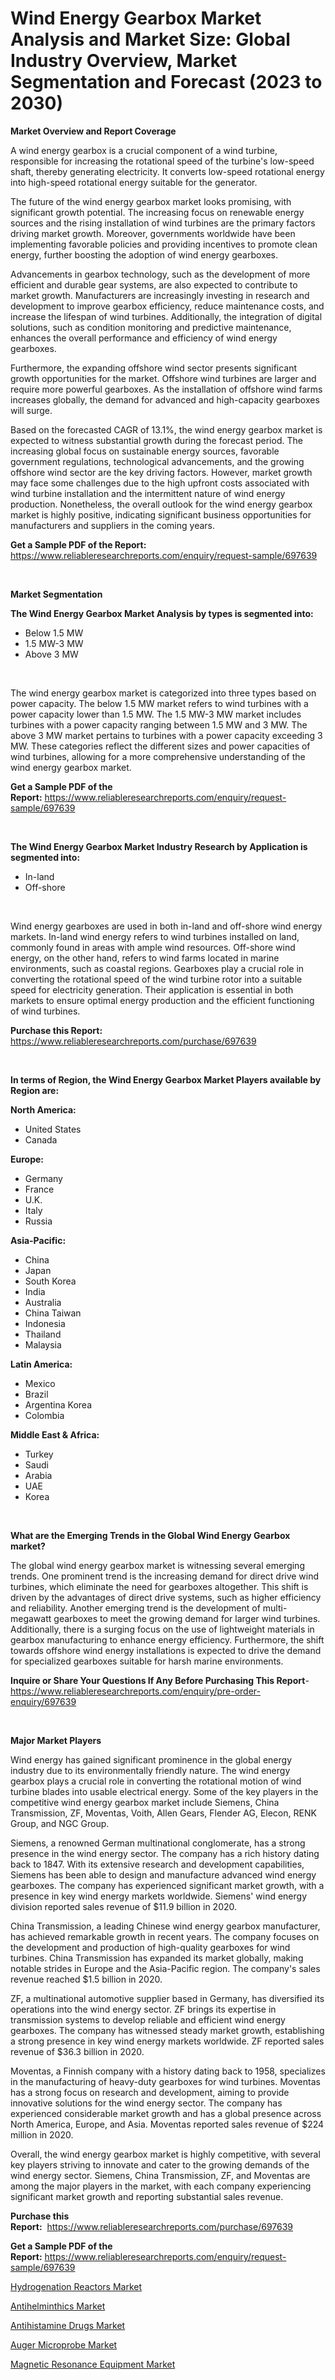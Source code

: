 <p><h1>Wind Energy Gearbox Market Analysis and Market Size: Global Industry Overview, Market Segmentation and Forecast (2023 to 2030)</h1></p><p><strong>Market Overview and Report Coverage</strong></p>
<p><p>A wind energy gearbox is a crucial component of a wind turbine, responsible for increasing the rotational speed of the turbine's low-speed shaft, thereby generating electricity. It converts low-speed rotational energy into high-speed rotational energy suitable for the generator. </p><p>The future of the wind energy gearbox market looks promising, with significant growth potential. The increasing focus on renewable energy sources and the rising installation of wind turbines are the primary factors driving market growth. Moreover, governments worldwide have been implementing favorable policies and providing incentives to promote clean energy, further boosting the adoption of wind energy gearboxes.</p><p>Advancements in gearbox technology, such as the development of more efficient and durable gear systems, are also expected to contribute to market growth. Manufacturers are increasingly investing in research and development to improve gearbox efficiency, reduce maintenance costs, and increase the lifespan of wind turbines. Additionally, the integration of digital solutions, such as condition monitoring and predictive maintenance, enhances the overall performance and efficiency of wind energy gearboxes.</p><p>Furthermore, the expanding offshore wind sector presents significant growth opportunities for the market. Offshore wind turbines are larger and require more powerful gearboxes. As the installation of offshore wind farms increases globally, the demand for advanced and high-capacity gearboxes will surge.</p><p>Based on the forecasted CAGR of 13.1%, the wind energy gearbox market is expected to witness substantial growth during the forecast period. The increasing global focus on sustainable energy sources, favorable government regulations, technological advancements, and the growing offshore wind sector are the key driving factors. However, market growth may face some challenges due to the high upfront costs associated with wind turbine installation and the intermittent nature of wind energy production. Nonetheless, the overall outlook for the wind energy gearbox market is highly positive, indicating significant business opportunities for manufacturers and suppliers in the coming years.</p></p>
<p><strong>Get a Sample PDF of the Report:</strong> <a href="https://www.reliableresearchreports.com/enquiry/request-sample/697639">https://www.reliableresearchreports.com/enquiry/request-sample/697639</a></p>
<p>&nbsp;</p>
<p><strong>Market Segmentation</strong></p>
<p><strong>The Wind Energy Gearbox Market Analysis by types is segmented into:</strong></p>
<p><ul><li>Below 1.5 MW</li><li>1.5 MW-3 MW</li><li>Above 3 MW</li></ul></p>
<p>&nbsp;</p>
<p><p>The wind energy gearbox market is categorized into three types based on power capacity. The below 1.5 MW market refers to wind turbines with a power capacity lower than 1.5 MW. The 1.5 MW-3 MW market includes turbines with a power capacity ranging between 1.5 MW and 3 MW. The above 3 MW market pertains to turbines with a power capacity exceeding 3 MW. These categories reflect the different sizes and power capacities of wind turbines, allowing for a more comprehensive understanding of the wind energy gearbox market.</p></p>
<p><strong>Get a Sample PDF of the Report:</strong>&nbsp;<a href="https://www.reliableresearchreports.com/enquiry/request-sample/697639">https://www.reliableresearchreports.com/enquiry/request-sample/697639</a></p>
<p>&nbsp;</p>
<p><strong>The Wind Energy Gearbox Market Industry Research by Application is segmented into:</strong></p>
<p><ul><li>In-land</li><li>Off-shore</li></ul></p>
<p>&nbsp;</p>
<p><p>Wind energy gearboxes are used in both in-land and off-shore wind energy markets. In-land wind energy refers to wind turbines installed on land, commonly found in areas with ample wind resources. Off-shore wind energy, on the other hand, refers to wind farms located in marine environments, such as coastal regions. Gearboxes play a crucial role in converting the rotational speed of the wind turbine rotor into a suitable speed for electricity generation. Their application is essential in both markets to ensure optimal energy production and the efficient functioning of wind turbines.</p></p>
<p><strong>Purchase this Report:</strong>&nbsp; <a href="https://www.reliableresearchreports.com/purchase/697639">https://www.reliableresearchreports.com/purchase/697639</a></p>
<p>&nbsp;</p>
<p><strong>In terms of Region, the Wind Energy Gearbox Market Players available by Region are:</strong></p>
<p>
    <p> <strong> North America: </strong>
        <ul>
            <li>United States</li>
            <li>Canada</li>
        </ul>
        </p> 
    <p> <strong> Europe: </strong>
        <ul>
            <li>Germany</li>
            <li>France</li>
            <li>U.K.</li>
            <li>Italy</li>
            <li>Russia</li>
        </ul>
        </p> 
    <p> <strong> Asia-Pacific: </strong>
        <ul>
            <li>China</li>
            <li>Japan</li>
            <li>South Korea</li>
            <li>India</li>
            <li>Australia</li>
            <li>China Taiwan</li>
            <li>Indonesia</li>
            <li>Thailand</li>
            <li>Malaysia</li>
        </ul>
        </p> 
    <p> <strong> Latin America: </strong>
        <ul>
            <li>Mexico</li>
            <li>Brazil</li>
            <li>Argentina Korea</li>
            <li>Colombia</li>
        </ul>
        </p> 
    <p> <strong> Middle East & Africa: </strong>
        <ul>
            <li>Turkey</li>
            <li>Saudi</li>
            <li>Arabia</li>
            <li>UAE</li>
            <li>Korea</li>
        </ul>
    </p>
    </p>
<p>&nbsp;</p>
<p><strong>What are the Emerging Trends in the Global Wind Energy Gearbox market?</strong></p>
<p><p>The global wind energy gearbox market is witnessing several emerging trends. One prominent trend is the increasing demand for direct drive wind turbines, which eliminate the need for gearboxes altogether. This shift is driven by the advantages of direct drive systems, such as higher efficiency and reliability. Another emerging trend is the development of multi-megawatt gearboxes to meet the growing demand for larger wind turbines. Additionally, there is a surging focus on the use of lightweight materials in gearbox manufacturing to enhance energy efficiency. Furthermore, the shift towards offshore wind energy installations is expected to drive the demand for specialized gearboxes suitable for harsh marine environments.</p></p>
<p><strong>Inquire or Share Your Questions If Any Before Purchasing This Report</strong>- <a href="https://www.reliableresearchreports.com/enquiry/pre-order-enquiry/697639">https://www.reliableresearchreports.com/enquiry/pre-order-enquiry/697639</a></p>
<p>&nbsp;</p>
<p><strong>Major Market Players</strong></p>
<p><p>Wind energy has gained significant prominence in the global energy industry due to its environmentally friendly nature. The wind energy gearbox plays a crucial role in converting the rotational motion of wind turbine blades into usable electrical energy. Some of the key players in the competitive wind energy gearbox market include Siemens, China Transmission, ZF, Moventas, Voith, Allen Gears, Flender AG, Elecon, RENK Group, and NGC Group.</p><p>Siemens, a renowned German multinational conglomerate, has a strong presence in the wind energy sector. The company has a rich history dating back to 1847. With its extensive research and development capabilities, Siemens has been able to design and manufacture advanced wind energy gearboxes. The company has experienced significant market growth, with a presence in key wind energy markets worldwide. Siemens' wind energy division reported sales revenue of $11.9 billion in 2020.</p><p>China Transmission, a leading Chinese wind energy gearbox manufacturer, has achieved remarkable growth in recent years. The company focuses on the development and production of high-quality gearboxes for wind turbines. China Transmission has expanded its market globally, making notable strides in Europe and the Asia-Pacific region. The company's sales revenue reached $1.5 billion in 2020.</p><p>ZF, a multinational automotive supplier based in Germany, has diversified its operations into the wind energy sector. ZF brings its expertise in transmission systems to develop reliable and efficient wind energy gearboxes. The company has witnessed steady market growth, establishing a strong presence in key wind energy markets worldwide. ZF reported sales revenue of $36.3 billion in 2020.</p><p>Moventas, a Finnish company with a history dating back to 1958, specializes in the manufacturing of heavy-duty gearboxes for wind turbines. Moventas has a strong focus on research and development, aiming to provide innovative solutions for the wind energy sector. The company has experienced considerable market growth and has a global presence across North America, Europe, and Asia. Moventas reported sales revenue of $224 million in 2020.</p><p>Overall, the wind energy gearbox market is highly competitive, with several key players striving to innovate and cater to the growing demands of the wind energy sector. Siemens, China Transmission, ZF, and Moventas are among the major players in the market, with each company experiencing significant market growth and reporting substantial sales revenue.</p></p>
<p><strong>Purchase this Report:</strong>&nbsp;&nbsp;<a href="https://www.reliableresearchreports.com/purchase/697639">https://www.reliableresearchreports.com/purchase/697639</a></p>
<p></p>
<p><strong>Get a Sample PDF of the Report:</strong>&nbsp;<a href="https://www.reliableresearchreports.com/enquiry/request-sample/697639">https://www.reliableresearchreports.com/enquiry/request-sample/697639</a></p>
<p><p><a href="https://www.linkedin.com/pulse/hydrogenation-reactors-market-size-share-amp-trends-analysis-uzfwe/">Hydrogenation Reactors Market</a></p><p><a href="https://medium.com/@klebogdani/antihelminthics-market-insight-market-trends-growth-forecasted-from-2023-to-2030-c8240632c2f9">Antihelminthics Market</a></p><p><a href="https://medium.com/@elvirabogdani08/antihistamine-drugs-market-insight-market-trends-growth-forecasted-from-2023-to-2030-2c16d9e265f2">Antihistamine Drugs Market</a></p><p><a href="https://www.linkedin.com/pulse/auger-microprobe-market-insights-players-forecast-till-2030-jwsde/">Auger Microprobe Market</a></p><p><a href="https://www.linkedin.com/pulse/magnetic-resonance-equipment-market-size-share-global-gvm4e/">Magnetic Resonance Equipment Market</a></p></p>